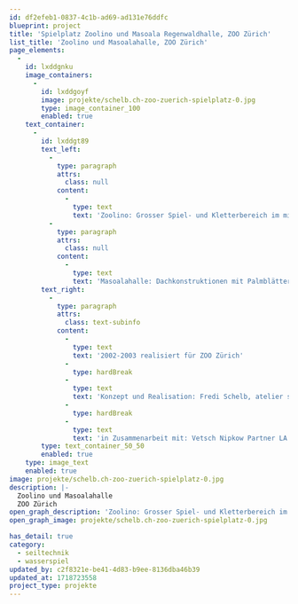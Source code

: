 ```yaml
---
id: df2efeb1-0837-4c1b-ad69-ad131e76ddfc
blueprint: project
title: 'Spielplatz Zoolino und Masoala Regenwaldhalle, ZOO Zürich'
list_title: 'Zoolino und Masoalahalle, ZOO Zürich'
page_elements:
  -
    id: lxddgnku
    image_containers:
      -
        id: lxddgoyf
        image: projekte/schelb.ch-zoo-zuerich-spielplatz-0.jpg
        type: image_container_100
        enabled: true
    text_container:
      -
        id: lxddgt89
        text_left:
          -
            type: paragraph
            attrs:
              class: null
            content:
              -
                type: text
                text: 'Zoolino: Grosser Spiel- und Kletterbereich im mit geschnitzten Rieseninsekten, Spinnennetz mit hängender Spinne, Kokons, Ameisenbau und Schöpfsalamander'
          -
            type: paragraph
            attrs:
              class: null
            content:
              -
                type: text
                text: 'Masoalahalle: Dachkonstruktionen mit Palmblättern, Abschrankungen und Sitzkombinationen aus Robinie und Bambus. Baumstammbrücken und Seilzopf-Hängebrücke über Wasserflächen und durch Dickicht.'
        text_right:
          -
            type: paragraph
            attrs:
              class: text-subinfo
            content:
              -
                type: text
                text: '2002-2003 realisiert für ZOO Zürich'
              -
                type: hardBreak
              -
                type: text
                text: 'Konzept und Realisation: Fredi Schelb, atelier schelb+partner ag'
              -
                type: hardBreak
              -
                type: text
                text: 'in Zusammenarbeit mit: Vetsch Nipkow Partner LA (Zoolino), Vogt LA (Masoala), Zimmerei Oberhänsli'
        type: text_container_50_50
        enabled: true
    type: image_text
    enabled: true
image: projekte/schelb.ch-zoo-zuerich-spielplatz-0.jpg
description: |-
  Zoolino und Masoalahalle
  ZOO Zürich
open_graph_description: 'Zoolino: Grosser Spiel- und Kletterbereich im mit geschnitzten Rieseninsekten, Spinnennetz mit hängender Spinne, Kokons, Ameisenbau und Schöpfsalamander. Masoalahalle: Dachkonstruktionen mit Palmblättern, Abschrankungen und Sitzkombinationen aus Robinie und Bambus. Baumstammbrücken und Seilzopf-Hängebrücke über Wasserflächen und durch Dickicht.'
open_graph_image: projekte/schelb.ch-zoo-zuerich-spielplatz-0.jpg

has_detail: true
category:
  - seiltechnik
  - wasserspiel
updated_by: c2f8321e-be41-4d83-b9ee-8136dba46b39
updated_at: 1718723558
project_type: projekte
---
```

